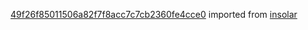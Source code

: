 [49f26f85011506a82f7f8acc7c7cb2360fe4cce0](https://github.com/insolar/insolar/commit/49f26f85011506a82f7f8acc7c7cb2360fe4cce0) imported from [insolar](https://github.com/insolar/insolar)
